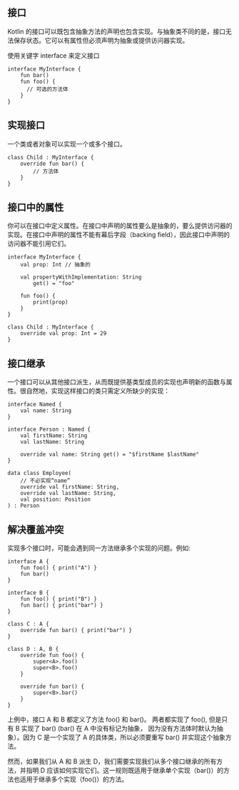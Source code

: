 ## 接口
Kotlin 的接口可以既包含抽象方法的声明也包含实现。与抽象类不同的是，接口无法保存状态。它可以有属性但必须声明为抽象或提供访问器实现。

使用关键字 interface 来定义接口
```
interface MyInterface {
    fun bar()
    fun foo() {
      // 可选的方法体
    }
}
```

## 实现接口
一个类或者对象可以实现一个或多个接口。
```
class Child : MyInterface {
    override fun bar() {
        // 方法体
    }
}
```


## 接口中的属性
你可以在接口中定义属性。在接口中声明的属性要么是抽象的，要么提供访问器的实现。在接口中声明的属性不能有幕后字段（backing field），因此接口中声明的访问器不能引用它们。
```
interface MyInterface {
    val prop: Int // 抽象的

    val propertyWithImplementation: String
        get() = "foo"

    fun foo() {
        print(prop)
    }
}

class Child : MyInterface {
    override val prop: Int = 29
}
```

## 接口继承
一个接口可以从其他接口派生，从而既提供基类型成员的实现也声明新的函数与属性。很自然地，实现这样接口的类只需定义所缺少的实现：
```
interface Named {
    val name: String
}

interface Person : Named {
    val firstName: String
    val lastName: String
    
    override val name: String get() = "$firstName $lastName"
}

data class Employee(
    // 不必实现“name”
    override val firstName: String,
    override val lastName: String,
    val position: Position
) : Person
```

## 解决覆盖冲突
实现多个接口时，可能会遇到同一方法继承多个实现的问题。例如:
```
interface A {
    fun foo() { print("A") }
    fun bar()
}

interface B {
    fun foo() { print("B") }
    fun bar() { print("bar") }
}

class C : A {
    override fun bar() { print("bar") }
}

class D : A, B {
    override fun foo() {
        super<A>.foo()
        super<B>.foo()
    }

    override fun bar() {
        super<B>.bar()
    }
}
```
上例中，接口 A 和 B 都定义了方法 foo() 和 bar()。 两者都实现了 foo(), 但是只有 B 实现了 bar() (bar() 在 A 中没有标记为抽象， 因为没有方法体时默认为抽象）。因为 C 是一个实现了 A 的具体类，所以必须要重写 bar() 并实现这个抽象方法。

然而，如果我们从 A 和 B 派生 D，我们需要实现我们从多个接口继承的所有方法，并指明 D 应该如何实现它们。这一规则既适用于继承单个实现（bar()）的方法也适用于继承多个实现（foo()）的方法。